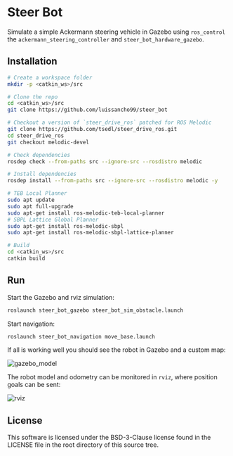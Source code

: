 # Steer Bot

Simulate a simple Ackermann steering vehicle in Gazebo using `ros_control`
the `ackermann_steering_controller` and `steer_bot_hardware_gazebo`.

## Installation

```bash
# Create a workspace folder
mkdir -p <catkin_ws>/src

# Clone the repo
cd <catkin_ws>/src
git clone https://github.com/luissancho99/steer_bot

# Checkout a version of `steer_drive_ros` patched for ROS Melodic
git clone https://github.com/tsedl/steer_drive_ros.git
cd steer_drive_ros
git checkout melodic-devel

# Check dependencies
rosdep check --from-paths src --ignore-src --rosdistro melodic

# Install dependencies
rosdep install --from-paths src --ignore-src --rosdistro melodic -y

# TEB Local Planner
sudo apt update
sudo apt full-upgrade
sudo apt-get install ros-melodic-teb-local-planner
# SBPL Lattice Global Planner
sudo apt-get install ros-melodic-sbpl
sudo apt-get install ros-melodic-sbpl-lattice-planner

# Build
cd <catkin_ws>/src
catkin build
```

## Run

Start the Gazebo and rviz simulation:

```bash
roslaunch steer_bot_gazebo steer_bot_sim_obstacle.launch
```

Start navigation:

```bash
roslaunch steer_bot_navigation move_base.launch
```

If all is working well you should see the robot in Gazebo and a custom map:

![gazebo_model](https://github.com/luissancho99/steer_bot/images/gazebo_model.png?raw=true)

The robot model and odometry can be monitored in `rviz`, where position goals can be sent: 

![rviz](https://github.com/luissancho99/steer_bot/images/rviz.png?raw=true)




## License

This software is licensed under the BSD-3-Clause license found in the
LICENSE file in the root directory of this source tree.
